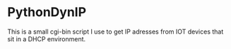 # PythonDynIP
This is a small cgi-bin script I use to get IP adresses from IOT devices that sit in a DHCP environment.
